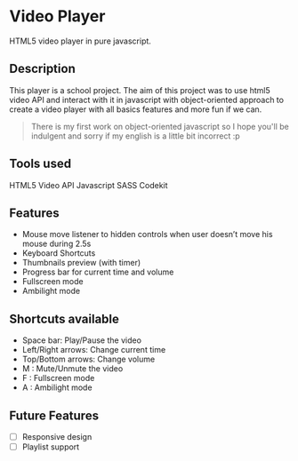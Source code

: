 Video Player
============

HTML5 video player in pure javascript.

## Description
This player is a school project. The aim of this project was to use html5 video API and interact with it in javascript with object-oriented approach to create a video player with all basics features and more fun if we can.
> There is my first work on object-oriented javascript so I hope you'll be indulgent and sorry if my english is a little bit incorrect :p

## Tools used
HTML5 Video API
Javascript
SASS
Codekit

## Features
- Mouse move listener to hidden controls when user doesn’t move his mouse during 2.5s
- Keyboard Shortcuts
- Thumbnails preview (with timer)
- Progress bar for current time and volume
- Fullscreen mode
- Ambilight mode

## Shortcuts available
- Space bar: Play/Pause the video
- Left/Right arrows: Change current time
- Top/Bottom arrows: Change volume
- M : Mute/Unmute the video
- F : Fullscreen mode
- A : Ambilight mode

## Future Features
- [ ] Responsive design
- [ ] Playlist support
